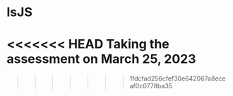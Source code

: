 # lsJS
<<<<<<< HEAD
Taking the assessment on March 25, 2023
=======
>>>>>>> 1fdcfad256cfef30e642067a8eceaf0c0778ba35
